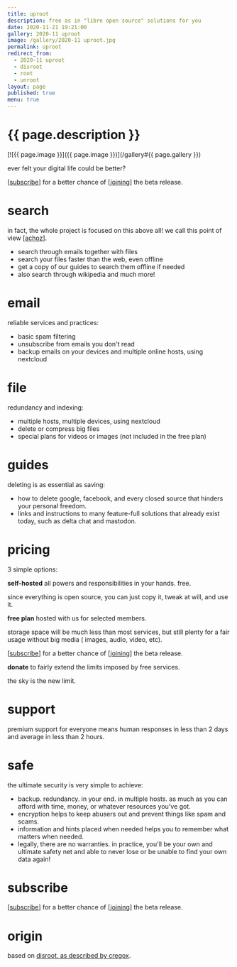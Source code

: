 ```yaml
---
title: uproot
description: free as in "libre open source" solutions for you
date: 2020-11-21 19:21:00
gallery: 2020-11 uproot
image: /gallery/2020-11 uproot.jpg
permalink: uproot
redirect_from:
  - 2020-11 uproot
  - disroot
  - root
  - unroot
layout: page
published: true
menu: true
---
```


# {{ page.description }}

[![{{ page.image }}]({{ page.image }})](/gallery#{{ page.gallery }})

ever felt your digital life could be better?

[[subscribe](/#subscribe)] for a better chance of [[joining](/join)] the beta release.

# search
in fact, the whole project is focused on this above all! we call this point of view [[achoz](/achoz)].

- search through emails together with files
- search your files faster than the web, even offline
- get a copy of our guides to search them offline if needed
- also search through wikipedia and much more!

# email
reliable services and practices:

- basic spam filtering
- unsubscribe from emails you don't read
- backup emails on your devices and multiple online hosts, using nextcloud

# file
redundancy and indexing:

- multiple hosts, multiple devices, using nextcloud
- delete or compress big files
- special plans for videos or images (not included in the free plan)

# guides
deleting is as essential as saving:

- how to delete google, facebook, and every closed source that hinders your personal freedom.
- links and instructions to many feature-full solutions that already exist today, such as delta chat and mastodon.

# pricing
3 simple options:

**self-hosted** all powers and responsibilities in your hands. free.

since everything is open source, you can just copy it, tweak at will, and use it.

**free plan** hosted with us for selected members.

storage space will be much less than most services, but still plenty for a fair usage without big media ( images, audio, video, etc).

[[subscribe](/#subscribe)] for a better chance of [[joining](/join)] the beta release.

**donate** to fairly extend the limits imposed by free services.

the sky is the new limit.

# support
premium support for everyone means human responses in less than 2 days and average in less than 2 hours.

# safe
the ultimate security is very simple to achieve:

- backup. redundancy. in your end. in multiple hosts. as much as you can afford with time, money, or whatever resources you've got.
- encryption helps to keep abusers out and prevent things like spam and scams.
- information and hints placed when needed helps you to remember what matters when needed.
- legally, there are no warranties. in practice, you'll be your own and ultimate safety net and able to never lose or be unable to find your own data again!

# subscribe
[[subscribe](/#subscribe)] for a better chance of [[joining](/join)] the beta release.

# origin
based on [disroot, as described by cregox](https://cregox.net/disroot).
